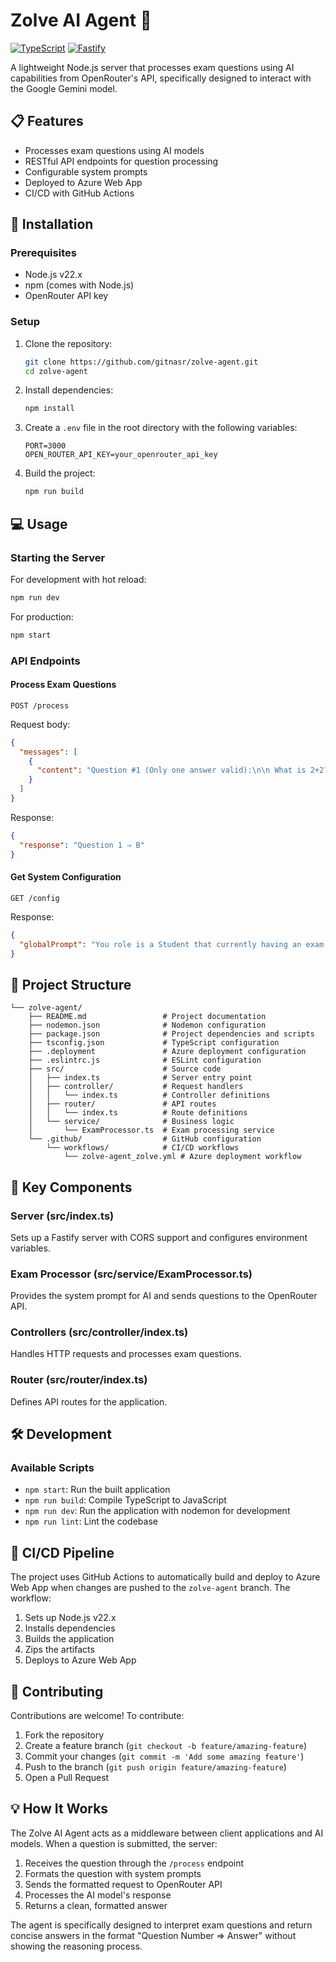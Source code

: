 # Zolve AI Agent 🤖

[![TypeScript](https://img.shields.io/badge/TypeScript-5.7.3-blue.svg)](https://www.typescriptlang.org/)
[![Fastify](https://img.shields.io/badge/Fastify-5.2.1-green.svg)](https://www.fastify.io/)

A lightweight Node.js server that processes exam questions using AI capabilities from OpenRouter's API, specifically designed to interact with the Google Gemini model.

## 📋 Features

- Processes exam questions using AI models
- RESTful API endpoints for question processing
- Configurable system prompts
- Deployed to Azure Web App
- CI/CD with GitHub Actions

## 🚀 Installation

### Prerequisites

- Node.js v22.x
- npm (comes with Node.js)
- OpenRouter API key

### Setup

1. Clone the repository:
   ```bash
   git clone https://github.com/gitnasr/zolve-agent.git
   cd zolve-agent
   ```

2. Install dependencies:
   ```bash
   npm install
   ```

3. Create a `.env` file in the root directory with the following variables:
   ```
   PORT=3000
   OPEN_ROUTER_API_KEY=your_openrouter_api_key
   ```

4. Build the project:
   ```bash
   npm run build
   ```

## 💻 Usage

### Starting the Server

For development with hot reload:
```bash
npm run dev
```

For production:
```bash
npm start
```

### API Endpoints

#### Process Exam Questions
```
POST /process
```

Request body:
```json
{
  "messages": [
    {
      "content": "Question #1 (Only one answer valid):\n\n What is 2+2?\n\nOptions:\nA) 3\nB) 4\nC) 5\nD) 6"
    }
  ]
}
```

Response:
```json
{
  "response": "Question 1 ⇒ B"
}
```

#### Get System Configuration
```
GET /config
```

Response:
```json
{
  "globalPrompt": "You role is a Student that currently having an exam..."
}
```

## 📁 Project Structure

```
└── zolve-agent/
    ├── README.md                 # Project documentation
    ├── nodemon.json              # Nodemon configuration
    ├── package.json              # Project dependencies and scripts
    ├── tsconfig.json             # TypeScript configuration
    ├── .deployment               # Azure deployment configuration
    ├── .eslintrc.js              # ESLint configuration
    ├── src/                      # Source code
    │   ├── index.ts              # Server entry point
    │   ├── controller/           # Request handlers
    │   │   └── index.ts          # Controller definitions
    │   ├── router/               # API routes
    │   │   └── index.ts          # Route definitions
    │   └── service/              # Business logic
    │       └── ExamProcessor.ts  # Exam processing service
    └── .github/                  # GitHub configuration
        └── workflows/            # CI/CD workflows
            └── zolve-agent_zolve.yml # Azure deployment workflow
```

## 🔧 Key Components

### Server (src/index.ts)
Sets up a Fastify server with CORS support and configures environment variables.

### Exam Processor (src/service/ExamProcessor.ts)
Provides the system prompt for AI and sends questions to the OpenRouter API.

### Controllers (src/controller/index.ts)
Handles HTTP requests and processes exam questions.

### Router (src/router/index.ts)
Defines API routes for the application.

## 🛠️ Development

### Available Scripts

- `npm start`: Run the built application
- `npm run build`: Compile TypeScript to JavaScript
- `npm run dev`: Run the application with nodemon for development
- `npm run lint`: Lint the codebase

## 🔄 CI/CD Pipeline

The project uses GitHub Actions to automatically build and deploy to Azure Web App when changes are pushed to the `zolve-agent` branch. The workflow:

1. Sets up Node.js v22.x
2. Installs dependencies
3. Builds the application
4. Zips the artifacts
5. Deploys to Azure Web App

## 🤝 Contributing

Contributions are welcome! To contribute:

1. Fork the repository
2. Create a feature branch (`git checkout -b feature/amazing-feature`)
3. Commit your changes (`git commit -m 'Add some amazing feature'`)
4. Push to the branch (`git push origin feature/amazing-feature`)
5. Open a Pull Request

## 💡 How It Works

The Zolve AI Agent acts as a middleware between client applications and AI models. When a question is submitted, the server:

1. Receives the question through the `/process` endpoint
2. Formats the question with system prompts
3. Sends the formatted request to OpenRouter API
4. Processes the AI model's response
5. Returns a clean, formatted answer

The agent is specifically designed to interpret exam questions and return concise answers in the format "Question Number ⇒ Answer" without showing the reasoning process.
